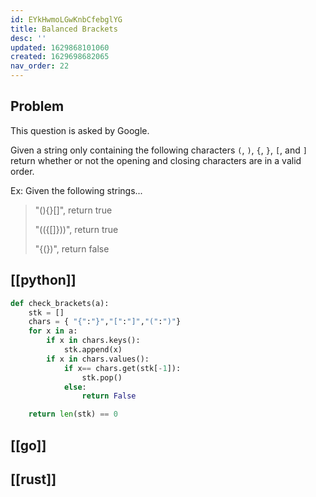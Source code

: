 ```yaml
---
id: EYkHwmoLGwKnbCfebglYG
title: Balanced Brackets
desc: ''
updated: 1629868101060
created: 1629698682065
nav_order: 22
---
```

## Problem

This question is asked by Google.

Given a string only containing the following characters `(`, `)`, `{`, `}`, `[`, and `]` return whether or not the opening and closing characters are in a valid order.

Ex: Given the following strings...

> "(){}\[]", return true
>
> "(({\[]}))", return true
>
> "{(})", return false

## [[python]]

```python
def check_brackets(a):
    stk = []
    chars = { "{":"}","[":"]","(":")"}
    for x in a:
        if x in chars.keys():
            stk.append(x)
        if x in chars.values():
            if x== chars.get(stk[-1]):
                stk.pop()
            else:
                return False

    return len(stk) == 0
```

## [[go]]

## [[rust]]

